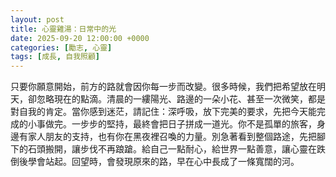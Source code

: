 ```yaml
---
layout: post
title: 心靈雞湯：日常中的光
date: 2025-09-20 12:00:00 +0000
categories: [勵志, 心靈]
tags: [成長, 自我照顧]
---
```


只要你願意開始，前方的路就會因你每一步而改變。很多時候，我們把希望放在明天，卻忽略現在的點滴。清晨的一縷陽光、路邊的一朵小花、甚至一次微笑，都是對自我的肯定。當你感到迷茫，請記住：深呼吸，放下完美的要求，先把今天能完成的小事做完。一步步的堅持，最終會把日子拼成一道光。你不是孤單的旅客，身邊有家人朋友的支持，也有你在黑夜裡召喚的力量。別急著看到整個路途，先把腳下的石頭搬開，讓步伐不再踉蹌。給自己一點耐心，給世界一點善意，讓心靈在跌倒後學會站起。回望時，會發現原來的路，早在心中長成了一條寬闊的河。